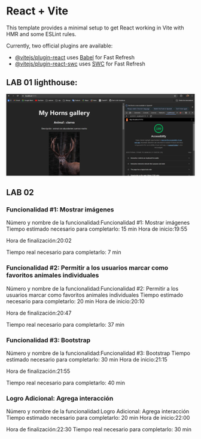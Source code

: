 # React + Vite

This template provides a minimal setup to get React working in Vite with HMR and some ESLint rules.

Currently, two official plugins are available:

- [@vitejs/plugin-react](https://github.com/vitejs/vite-plugin-react/blob/main/packages/plugin-react/README.md) uses [Babel](https://babeljs.io/) for Fast Refresh
- [@vitejs/plugin-react-swc](https://github.com/vitejs/vite-plugin-react-swc) uses [SWC](https://swc.rs/) for Fast Refresh

## LAB 01 lighthouse:

![Imagen de Lighthouse](./src/imgs/Captura%20de%20pantalla%202024-08-14%20225713.jpg)

## LAB 02

### Funcionalidad #1: Mostrar imágenes

Número y nombre de la funcionalidad:Funcionalidad #1: Mostrar imágenes
Tiempo estimado necesario para completarlo: 15 min
Hora de inicio:19:55

Hora de finalización:20:02

Tiempo real necesario para completarlo: 7 min

### Funcionalidad #2: Permitir a los usuarios marcar como favoritos animales individuales

Número y nombre de la funcionalidad:Funcionalidad #2: Permitir a los usuarios marcar como favoritos animales individuales
Tiempo estimado necesario para completarlo: 20 min
Hora de inicio:20:10

Hora de finalización:20:47

Tiempo real necesario para completarlo: 37 min

### Funcionalidad #3: Bootstrap

Número y nombre de la funcionalidad:Funcionalidad #3: Bootstrap
Tiempo estimado necesario para completarlo: 30 min
Hora de inicio:21:15

Hora de finalización:21:55

Tiempo real necesario para completarlo: 40 min

### Logro Adicional: Agrega interacción

Número y nombre de la funcionalidad:Logro Adicional: Agrega interacción
Tiempo estimado necesario para completarlo: 20 min
Hora de inicio:22:00

Hora de finalización:22:30
Tiempo real necesario para completarlo: 30 min
